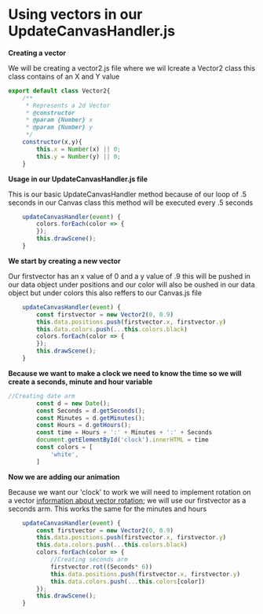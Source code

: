 # Using vectors in our UpdateCanvasHandler.js

**Creating a vector**

We will be creating a vector2.js file where we wil lcreate a Vector2 class this class contains of an X and Y value
```js
export default class Vector2{
    /**
     * Represents a 2d Vector
     * @constructor
     * @param {Number} x 
     * @param {Number} y 
     */
    constructor(x,y){
        this.x = Number(x) || 0;
        this.y = Number(y) || 0;
    }
```

**Usage in our UpdateCanvasHandler.js file**

This is our basic UpdateCanvasHandler method because of our loop of .5 seconds in our Canvas class this method will be executed every .5 seconds

```js
    updateCanvasHandler(event) {
        colors.forEach(color => {
        });
        this.drawScene();
    }
```

**We start by creating a new vector**

Our firstvector has an x value of 0 and a y value of .9 this will be pushed in our data object under positions and our color will also be oushed in our data object but under colors this also reffers to our Canvas.js file
```js
    updateCanvasHandler(event) {
        const firstvector = new Vector2(0, 0.9)
        this.data.positions.push(firstvector.x, firstvector.y)
        this.data.colors.push(...this.colors.black)
        colors.forEach(color => {
        });
        this.drawScene();
    }
```
**Because we want to make a clock we need to know the time so we will create a seconds, minute and hour variable**
```js
//Creating date arm
        const d = new Date();
        const Seconds = d.getSeconds();
        const Minutes = d.getMinutes();
        const Hours = d.getHours();
        const time = Hours + ':' + Minutes + ':' + Seconds
        document.getElementById('clock').innerHTML = time
        const colors = [
            'white',
        ]
```
**Now we are adding our animation**

Because we want our 'clock' to work we will need to implement rotation on a vector [information about vector rotation](https://stackoverflow.com/questions/28112315/how-do-i-rotate-a-vector);
we will use our firstvector as a seconds arm. This works the same for the minutes and hours
```js
    updateCanvasHandler(event) {
        const firstvector = new Vector2(0, 0.9)
        this.data.positions.push(firstvector.x, firstvector.y)
        this.data.colors.push(...this.colors.black)
        colors.forEach(color => {
            //Creating seconds arm
            firstvector.rot((Seconds* 6))
            this.data.positions.push(firstvector.x, firstvector.y)
            this.data.colors.push(...this.colors[color])
        });
        this.drawScene();
    }
```